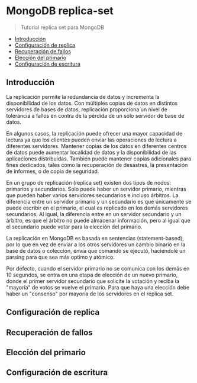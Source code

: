 # MongoDB replica-set
> Tutorial replica set para MongoDB

  - [Introducción](#introduccion)
  - [Configuración de replica](#configuracion-de-replica)
  - [Recuperación de fallos](#recuperacion-de-fallos)
  - [Elección del primario](#eleccion-del-primario)
  - [Configuración de escritura](#configuracion-de-escritura)

## Introducción

La replicación permite la redundancia de datos y incrementa la disponibilidad de los datos. Con múltiples copias de datos en distintos servidores de bases de datos, replicación proporciona un nivel de tolerancia a fallos en contra de la pérdida de un solo servidor de base de datos.

En algunos casos, la replicación puede ofrecer una mayor capacidad de lectura ya que los clientes pueden enviar las operaciones de lectura a diferentes servidores. Mantener copias de los datos en diferentes centros de datos puede aumentar localidad de datos y la disponibilidad de las aplicaciones distribuidas. También puede mantener copias adicionales para fines dedicados, tales como la recuperación de desastres, la presentación de informes, o de copia de seguridad.

En un grupo de replicación (replica set) existen dos tipos de nodos: primarios y secundarios. Solo puede haber un servidor primario, mientras que pueden haber varios servidores secundarios e incluso árbitros. La diferencia entre un servidor primario y un secundario es que únicamente se puede escribir en el primario, el cual es replicado en los demás servidores secundarios. Al igual, la diferencia entre en un servidor secundario y un árbitro, es que el árbitro no puede almacenar información, pero al igual que el secundario puede votar para la elección del primario.

La replicación en MongoDB es basada en sentencias (statement-based), por lo que en vez de enviar a los otros servidores un cambio binario en la base de datos o colección, envía que comando se ejecutó, haciendole un parsing para que sea más optimo y atómico.

Por defecto, cuando el servidor primario no se comunica con los demás en 10 segundos, se entra en una etapa de elección de un nuevo primario, donde el primer servidor secundario que solicite la votación y reciba la "mayoría" de votos se vuelve el primario. Para que haya una elección debe haber un "consenso" por mayoría de los servidores en el replica set.

## Configuración de replica


## Recuperación de fallos


## Elección del primario


## Configuración de escritura
